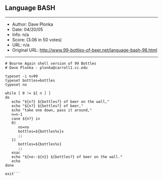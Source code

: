 
## Language BASH ##
---
- Author: Dave Plonka
- Date: 04/20/05
- Info: n/a
- Score:  (3.06 in 50 votes)
- URL: n/a
- Original URL: http://www.99-bottles-of-beer.net/language-bash-98.html
---

```#!/bin/bash
# Bourne Again shell version of 99 Bottles
# Dave Plonka - plonka@carroll1.cc.edu

typeset -i n=99
typeset bottles=bottles
typeset no

while [ 0 != $[ n ] ]
do
   echo "${n?} ${bottles?} of beer on the wall,"
   echo "${n?} ${bottles?} of beer,"
   echo "take one down, pass it around,"
   n=n-1
   case ${n?} in
   0)
      no=no
      bottles=${bottles%s}s
      ;;
   1)
      bottles=${bottles%s}
      ;;
   esac
   echo "${no:-${n}} ${bottles?} of beer on the wall."
   echo
done

exit```